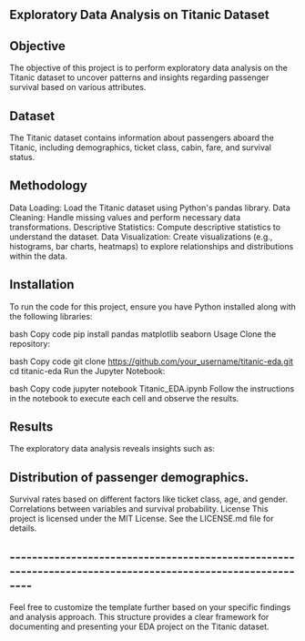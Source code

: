 ## Exploratory Data Analysis on Titanic Dataset
## Objective
The objective of this project is to perform exploratory data analysis on the Titanic dataset to uncover patterns and insights regarding passenger survival based on various attributes.

## Dataset
The Titanic dataset contains information about passengers aboard the Titanic, including demographics, ticket class, cabin, fare, and survival status.

## Methodology
Data Loading: Load the Titanic dataset using Python's pandas library.
Data Cleaning: Handle missing values and perform necessary data transformations.
Descriptive Statistics: Compute descriptive statistics to understand the dataset.
Data Visualization: Create visualizations (e.g., histograms, bar charts, heatmaps) to explore relationships and distributions within the data.

## Installation
To run the code for this project, ensure you have Python installed along with the following libraries:

bash
Copy code
pip install pandas matplotlib seaborn
Usage
Clone the repository:

bash
Copy code
git clone https://github.com/your_username/titanic-eda.git
cd titanic-eda
Run the Jupyter Notebook:

bash
Copy code
jupyter notebook Titanic_EDA.ipynb
Follow the instructions in the notebook to execute each cell and observe the results.

## Results
The exploratory data analysis reveals insights such as:

## Distribution of passenger demographics.
Survival rates based on different factors like ticket class, age, and gender.
Correlations between variables and survival probability.
License
This project is licensed under the MIT License. See the LICENSE.md file for details.
## ----------------------------------------------------------------------------------------------------------
Feel free to customize the template further based on your specific findings and analysis approach. This structure provides a clear framework for documenting and presenting your EDA project on the Titanic dataset.